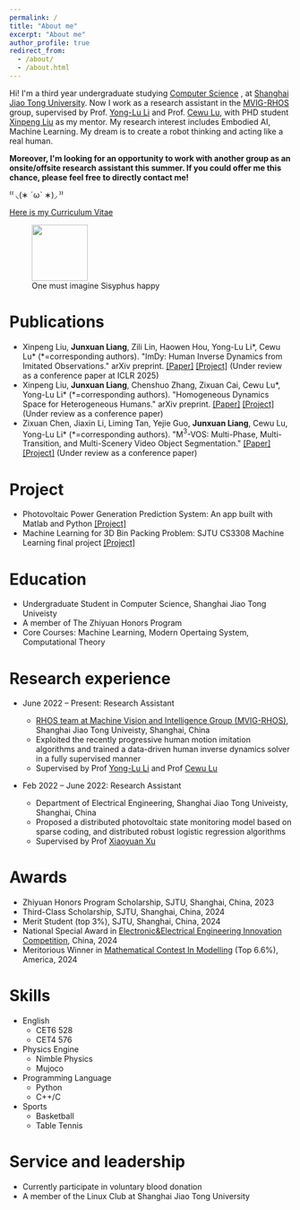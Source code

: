```yaml
---
permalink: /
title: "About me"
excerpt: "About me"
author_profile: true
redirect_from: 
  - /about/
  - /about.html
---
```


Hi! I'm a third year undergraduate studying [Computer Science](https://www.cs.sjtu.edu.cn/) , at [Shanghai Jiao Tong University](https://www.sjtu.edu.cn/). Now I work as a research assistant in the [MVIG-RHOS](https://mvig-rhos.com/) group, supervised by Prof. [Yong-Lu Li](https://dirtyharrylyl.github.io/) and Prof. [Cewu Lu](https://www.mvig.org/), with PHD student [Xinpeng Liu](https://foruck.github.io/) as my mentor. My research interest includes Embodied AI, Machine Learning. My dream is to create a robot thinking and acting like a real human.

**Moreover, I'm looking for an opportunity to work with another group as an onsite/offsite research assistant this summer. If you could offer me this chance, please feel free to directly contact me!**

⁽⁽ ◟(∗ ˊωˋ ∗)◞ ⁾⁾

<!-- [Email](whitefork@sjtu.edu.cn) / [Github](https://github.com/hitefork)  -->

[Here is my Curriculum Vitae](../files/RenderCV.pdf)

<figure>
<img src="../files/walking.gif" width="100"/>
<figcaption>One must imagine Sisyphus happy</figcaption>
</figure>


Publications 
======

* Xinpeng Liu, **Junxuan Liang**, Zili Lin, Haowen Hou, Yong-Lu Li\*, Cewu Lu\* (\*=corresponding authors). "ImDy: Human Inverse Dynamics from Imitated Observations." arXiv preprint. [[Paper]](https://arxiv.org/abs/2410.17610) [[Project]](https://foruck.github.io/ImDy/) (Under review as a conference paper at ICLR 2025)
* Xinpeng Liu, **Junxuan Liang**, Chenshuo Zhang, Zixuan Cai, Cewu Lu\*, Yong-Lu Li\* (\*=corresponding authors). "Homogeneous Dynamics Space for Heterogeneous Humans." arXiv preprint. [[Paper]](https://arxiv.org/abs/2412.06146) [[Project]](https://foruck.github.io/HDyS/)  (Under review as a conference paper)
* Zixuan Chen, Jiaxin Li, Liming Tan, Yejie Guo, **Junxuan Liang**, Cewu Lu, Yong-Lu Li\* (\*=corresponding authors). "M$^3$-VOS: Multi-Phase, Multi-Transition, and Multi-Scenery Video Object Segmentation." [[Paper]](https://arxiv.org/abs/2412.13803) [[Project]](https://zixuan-chen.github.io/M-cube-VOS.github.io/) (Under review as a conference paper)

Project
======

* Photovoltaic Power Generation Prediction System: An app built with Matlab and Python [[Project]](https://github.com/hitefork/Photovoltaic-Power-Generation-Prediction-System)
* Machine Learning for 3D Bin Packing Problem: SJTU CS3308 Machine Learning final project [[Project]](https://github.com/hitefork/ML-proj-BPP)

Education
======
  * Undergraduate Student in Computer Science, Shanghai Jiao Tong Univeisty
  * A member of The Zhiyuan Honors Program
  * Core Courses: Machine Learning, Modern Opertaing System, Computational Theory

Research experience
======
* June 2022 – Present: Research Assistant
  * [RHOS team at Machine Vision and Intelligence Group (MVIG-RHOS)](https://mvig-rhos.com/), Shanghai Jiao Tong Univeisty, Shanghai, China
  * Exploited the recently progressive human motion imitation algorithms and trained a data-driven human inverse dynamics solver in a fully supervised manner
  * Supervised by Prof [Yong-Lu Li](https://dirtyharrylyl.github.io/) and Prof [Cewu Lu](https://www.mvig.org/)

* Feb 2022 – June 2022: Research Assistant
  * Department of Electrical Engineering, Shanghai Jiao Tong Univeisty, Shanghai, China
  * Proposed a distributed photovoltaic state monitoring model based on sparse coding, and distributed robust logistic regression algorithms
  * Supervised by Prof [Xiaoyuan Xu](https://xiaoyuan-xu.github.io/)

Awards
======
* Zhiyuan Honors Program Scholarship, SJTU, Shanghai, China, 2023
* Third-Class Scholarship, SJTU, Shanghai, China, 2024
* Merit Student (top 3%), SJTU, Shanghai, China, 2024
* National Special Award in [Electronic&Electrical Engineering Innovation Competition](https://eeeic.ces.org.cn/), China, 2024
* Meritorious Winner in [Mathematical Contest In Modelling](https://www.comap.com/contests/mcm-icm) (Top 6.6%), America, 2024


Skills
======
* English
  * CET6 528
  * CET4 576
* Physics Engine
  * Nimble Physics
  * Mujoco
* Programming Language
  * Python
  * C++/C
* Sports
  * Basketball
  * Table Tennis

  
Service and leadership
======
* Currently participate in voluntary blood donation
* A member of the Linux Club at Shanghai Jiao Tong University

<!-- [Email](whitefork@sjtu.edu.cn) / [Github](https://github.com/hitefork)  -->
